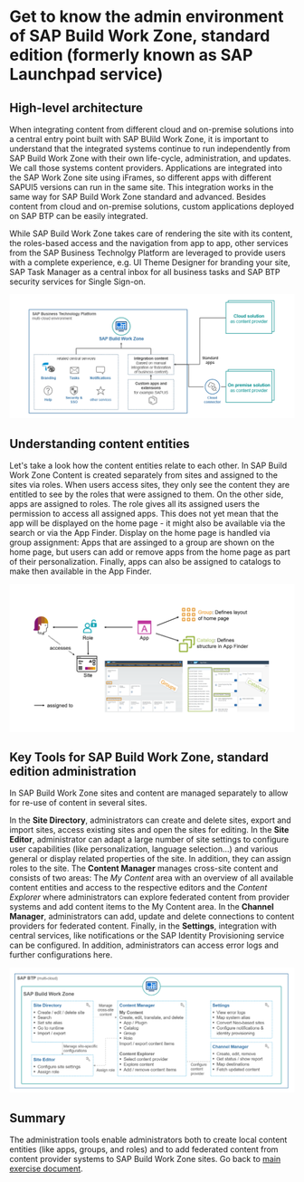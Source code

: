 # Get to know the admin environment of SAP Build Work Zone, standard edition (formerly known as SAP Launchpad service)


## High-level architecture

When integrating content from different cloud and on-premise solutions into a central entry point built with SAP BUild Work Zone, it is important to understand that the integrated systems continue to run independently from SAP Build Work Zone with their own life-cycle, administration, and updates. We call those systems content providers. Applications are integrated into the SAP Work Zone site using iFrames, so different apps with different SAPUI5 versions can run in the same site. This integration works in the same way for SAP Build Work Zone standard and advanced. Besides content from cloud and on-premise solutions, custom applications deployed on SAP BTP can be easily integrated. 

While SAP Build Work Zone takes care of rendering the site with its content, the roles-based access and the navigation from app to app, other services from the SAP Business Technolgy Platform are leveraged to provide users with a complete experience, e.g. UI Theme Designer for branding your site, SAP Task Manager as a central inbox for all business tasks and SAP BTP security services for Single Sign-on. 

![SAP Build Work Zone Architecture](images/4-architecture.png)

## Understanding content entities

Let's take a look how the content entities relate to each other. In SAP Build Work Zone Content is created separately from sites and assigned to the sites via roles. When users access sites, they only see the content they are entitled to see by the roles that were assigned to them. On the other side, apps are assigned to roles. The role gives all its assigned users the permission to access all assigned apps. This does not yet mean that the app will be displayed on the home page - it might also be available via the search or via the App Finder. Display on the home page is handled via group assignment: Apps that are assinged to a group are shown on the home page, but users can add or remove apps from the home page as part of their personalization. Finally, apps can also be assigned to catalogs to make then available in the App Finder. 

![Content entities](images/5-content-entities.png)

## Key Tools for SAP Build Work Zone, standard edition administration

In SAP Build Work Zone sites and content are managed separately to allow for re-use of content in several sites. 

In the **Site Directory**, administrators can create and delete sites, export and import sites, access existing sites and open the sites for editing.
In the **Site Editor**, administrator can adapt a large number of site settings to configure user capabilities (like personalization, language selection...) and various general or display related properties of the site. In addition, they can assign roles to the site.
The **Content Manager** manages cross-site content and consists of two areas: The *My Content* area with an overview of all available content entities and access to the respective editors and the *Content Explorer* where administrators can explore federated content from provider systems and add content items to the My Content area.
In the **Channel Manager**, administrators can add, update and delete connections to content providers for federated content.
Finally, in the **Settings**, integration with central services, like notifications or the SAP Identity Provisioning service can be configured. In addition, administrators can access error logs and further configurations here. 

![Key Tools](images/6-key-tools.png)

## Summary

The administration tools enable administrators both to create local content entities (like apps, groups, and roles) and to add federated content from content provider systems to SAP Build Work Zone sites. Go back to [main exercise document](../README.md).

